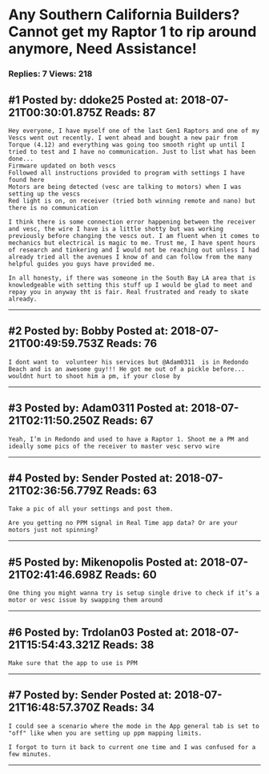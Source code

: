 # Any Southern California Builders? Cannot get my Raptor 1 to rip around anymore, Need Assistance!

### Replies: 7 Views: 218

## \#1 Posted by: ddoke25 Posted at: 2018-07-21T00:30:01.875Z Reads: 87

```
Hey everyone, I have myself one of the last Gen1 Raptors and one of my Vescs went out recently. I went ahead and bought a new pair from Torque (4.12) and everything was going too smooth right up until I tried to test and I have no communication. Just to list what has been done...
Firmware updated on both vescs
Followed all instructions provided to program with settings I have found here
Motors are being detected (vesc are talking to motors) when I was setting up the vescs
Red light is on, on receiver (tried both winning remote and nano) but there is no communication

I think there is some connection error happening between the receiver and vesc, the wire I have is a little shotty but was working previously before changing the vescs out. I am fluent when it comes to mechanics but electrical is magic to me. Trust me, I have spent hours of research and tinkering and I would not be reaching out unless I had already tried all the avenues I know of and can follow from the many helpful guides you guys have provided me.

In all honesty, if there was someone in the South Bay LA area that is knowledgeable with setting this stuff up I would be glad to meet and repay you in anyway tht is fair. Real frustrated and ready to skate already.
```

---
## \#2 Posted by: Bobby Posted at: 2018-07-21T00:49:59.753Z Reads: 76

```
I dont want to  volunteer his services but @Adam0311  is in Redondo Beach and is an awesome guy!!! He got me out of a pickle before... wouldnt hurt to shoot him a pm, if your close by
```

---
## \#3 Posted by: Adam0311 Posted at: 2018-07-21T02:11:50.250Z Reads: 67

```
Yeah, I’m in Redondo and used to have a Raptor 1. Shoot me a PM and ideally some pics of the receiver to master vesc servo wire
```

---
## \#4 Posted by: Sender Posted at: 2018-07-21T02:36:56.779Z Reads: 63

```
Take a pic of all your settings and post them.

Are you getting no PPM signal in Real Time app data? Or are your motors just not spinning?
```

---
## \#5 Posted by: Mikenopolis Posted at: 2018-07-21T02:41:46.698Z Reads: 60

```
One thing you might wanna try is setup single drive to check if it’s a motor or vesc issue by swapping them around
```

---
## \#6 Posted by: Trdolan03 Posted at: 2018-07-21T15:54:43.321Z Reads: 38

```
Make sure that the app to use is PPM
```

---
## \#7 Posted by: Sender Posted at: 2018-07-21T16:48:57.370Z Reads: 34

```
I could see a scenario where the mode in the App general tab is set to "off" like when you are setting up ppm mapping limits.

I forgot to turn it back to current one time and I was confused for a few minutes.
```

---
